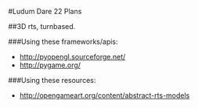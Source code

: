 #Ludum Dare 22 Plans

##3D rts, turnbased. 

###Using these frameworks/apis:

* http://pyopengl.sourceforge.net/
* http://pygame.org/

###Using these resources:

* http://opengameart.org/content/abstract-rts-models

